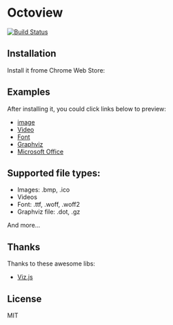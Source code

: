 # Octoview

[![Build Status](https://travis-ci.org/pd4d10/octoview.svg)](https://travis-ci.org/pd4d10/octoview)

## Installation

Install it frome Chrome Web Store:



## Examples

After installing it, you could click links below to preview:

* [image](https://github.com/github/ghfw-build-extra/blob/master/installer/gitsmall.bmp)
* [Video](https://github.com/bower-media-samples/big-buck-bunny-1080p-60fps-30s/blob/master/video.mp4)
* [Font](https://github.com/google/fonts/blob/master/ofl/inconsolata/Inconsolata-Regular.ttf)
* [Graphviz](https://github.com/mdaines/viz.js/blob/master/tests/graphs/subgraphs.dot)
* [Microsoft Office]()

## Supported file types:

* Images: .bmp, .ico
* Videos
* Font: .ttf, .woff, .woff2
* Graphviz file: .dot, .gz

And more...

## Thanks

Thanks to these awesome libs:

* [Viz.js](https://github.com/mdaines/viz.js)

## License

MIT
